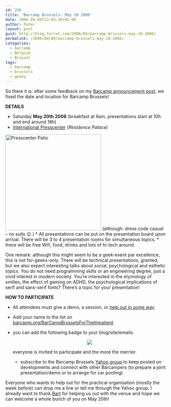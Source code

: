 ```yaml
---
id: 296
title: 'Barcamp Brussels: May 20 2006'
date: 2006-04-04T13:03:20+02:00
author: Peter
layout: post
guid: http://blog.forret.com/2006/04/barcamp-brussels-may-20-2006/
permalink: /2006/04/04/barcamp-brussels-may-20-2006/
categories:
  - barcamp
  - Belgium
  - Brussel
tags:
  - barcamp
  - brussels
  - geeky
---
```

So there it is: after some feedback on my [Barcamp announcement post](http://blog.forret.com/2006/03/barcamp-brussels-may-2006/), we fixed the date and location for Barcamp Brussels!

**DETAILS**

  * Saturday **May 20th 2006** (breakfast at 9am, presentations start at 10h and end around 18h)
  * [International Presscenter](http://presscenter.org/) (_Résidence Palace_)  
<img width="300" src="http://presscenter.org/images/Nieuwe_beelden/patio.jpg" alt="Presscenter Patio" />  
    (although: dress code casual &#8211; no suits 😉 )
  * All presentations can be put on the presentation board upon arrival. There will be 3 to 4 presentation rooms for simultaneous topics.
  * there will be free Wifi, food, drinks and lots of hi-tech around.

One remark: although this might seem to be a geek-event par excellence, this is not for-geeks-only. There will be technical presentations, granted, but we also expect interesting talks about social, psychological and esthetic topics. You do not need programming skills or an engineering degree, just a vivid interest in modern society. You&#8217;re interested in the etymology of smilies, the effect of gaming on ADHD, the psychological implications of serif and sans-serif fonts? There&#8217;s a topic for your presentation!

**HOW TO PARTICIPATE**

  * All attendees must give a demo, a session, or [help out in some way](http://barcamp.org/BarCampBrusselsForTheImpatient).
  * Add your name to the list on [barcamp.org/BarCampBrusselsForTheImpatient](http://barcamp.org/BarCampBrusselsForTheImpatient)
  * you can add the following badge to your blog/site/emails: <p style="text-align: center">
      <a href="http://barcamp.org/BarCampBrusselsForTheImpatient"><img border="0" src="http://static.flickr.com/35/115202775_77f35f8492_m.jpg" /></a>
    </p>
    
    everyone is invited to participate and the more the merrier.</li> 
    
      * subscribe to the Barcamp Brussels [Yahoo group](http://groups.yahoo.com/group/barcampbrussels/) to keep posted on developments and connect with other Barcampers (to prepare a joint presentation/demo or to arrange for car pooling)</ul> 
    
    Everyone who wants to help out for the practical organisation (mostly the week before) can drop me a line or tell me through the Yahoo group. I already want to thank [Bart](http://webguide.fgov.be/nl/) for helping us out with the venue and hope we can welcome a whole bunch of you on May 20th!